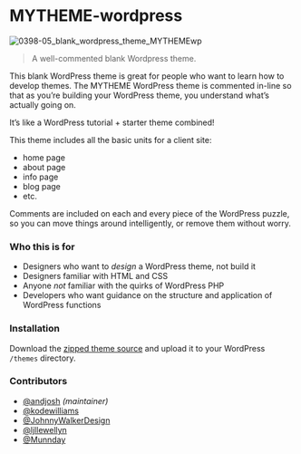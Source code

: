 MYTHEME-wordpress
===============

![0398-05_blank_wordpress_theme_MYTHEMEwp](https://user-images.githubusercontent.com/2358584/151289541-9873bc9c-18d0-41a8-aeab-a9361cbee051.jpg)


> A well-commented blank Wordpress theme.

This blank WordPress theme is great for people who want to learn how to develop themes. The MYTHEME WordPress theme is commented in-line so that as you’re building your WordPress theme, you understand what’s actually going on.

It’s like a WordPress tutorial + starter theme combined!

This theme includes all the basic units for a client site:
- home page
- about page
- info page
- blog page
- etc.

Comments are included on each and every piece of the WordPress puzzle, so you can move things around intelligently, or remove them without worry.

### Who this is for

- Designers who want to _design_ a WordPress theme, not build it
- Designers familiar with HTML and CSS
- Anyone _not_ familiar with the quirks of WordPress PHP
- Developers who want guidance on the structure and application of WordPress functions

### Installation

Download the [zipped theme source](https://github.com/andjosh/MYTHEME-wordpress/archive/refs/heads/master.zip) and upload it to your WordPress `/themes` directory.

### Contributors
- [@andjosh][0] _(maintainer)_
- [@kodewilliams][1]
- [@JohnnyWalkerDesign][2]
- [@ljllewellyn][3]
- [@Munnday][4]

[0]: https://github.com/andjosh
[1]: https://github.com/kodewilliams
[2]: https://github.com/JohnnyWalkerDesign
[3]: https://github.com/ljllewellyn
[4]: https://github.com/Munnday
